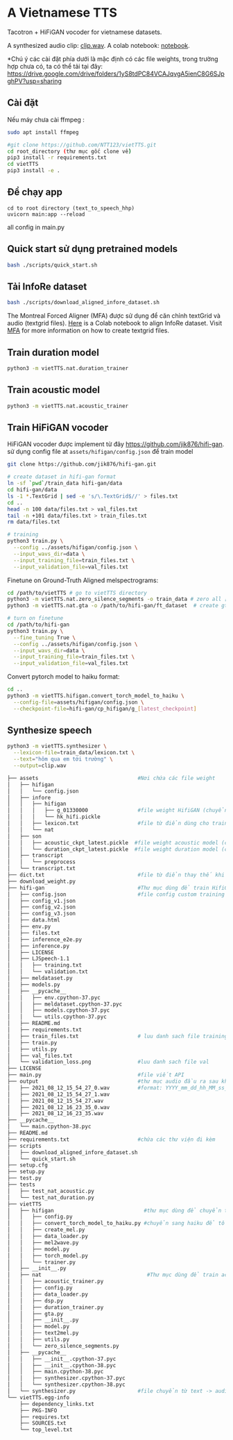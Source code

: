 A Vietnamese TTS
================

Tacotron + HiFiGAN vocoder for vietnamese datasets.

A synthesized audio clip: [clip.wav](assets/infore/clip.wav). A colab notebook: [notebook](https://colab.research.google.com/drive/1oczrWOQOr1Y_qLdgis1twSlNZlfPVXoY?usp=sharing).

*Chú ý các cài đặt phía dưới là mặc định có các file weights, trong trường hợp chưa có, ta có thể tải tại đây:
https://drive.google.com/drive/folders/1yS8tdPC84VCAJqvgA5ienC8G6SJpghPV?usp=sharing

Cài đặt
-------
Nếu máy chưa cài ffmpeg :
```sh
sudo apt install ffmpeg
```

```sh
#git clone https://github.com/NTT123/vietTTS.git
cd root_directory (thư mục gốc clone về)
pip3 install -r requirements.txt
cd vietTTS 
pip3 install -e .

```
Để chạy app
----------------------------------
```
cd to root directory (text_to_speech_hhp)
uvicorn main:app --reload
```
all config in main.py

Quick start sử dụng pretrained models
----------------------------------
```sh
bash ./scripts/quick_start.sh
```


Tải InfoRe dataset
-----------------------

```sh
bash ./scripts/download_aligned_infore_dataset.sh
```


The Montreal Forced Aligner (MFA) được sử dụng để căn chỉnh textGrid và audio (textgrid files). [Here](https://colab.research.google.com/gist/NTT123/c99b5a391af56e0cb8f7b190d3d7f0ee/infore-mfa-example.ipynb) is a Colab notebook to align InfoRe dataset. Visit [MFA](https://montreal-forced-aligner.readthedocs.io/en/latest/) for more information on how to create textgrid files.

Train duration model
--------------------

```sh
python3 -m vietTTS.nat.duration_trainer
```


Train acoustic model
--------------------
```sh
python3 -m vietTTS.nat.acoustic_trainer
```



Train HiFiGAN vocoder
-------------

HiFiGAN vocoder được implement từ đây https://github.com/jik876/hifi-gan. sử dụng config file at `assets/hifigan/config.json` để train model

```sh
git clone https://github.com/jik876/hifi-gan.git

# create dataset in hifi-gan format
ln -sf `pwd`/train_data hifi-gan/data
cd hifi-gan/data
ls -1 *.TextGrid | sed -e 's/\.TextGrid$//' > files.txt
cd ..
head -n 100 data/files.txt > val_files.txt
tail -n +101 data/files.txt > train_files.txt
rm data/files.txt

# training
python3 train.py \
  --config ../assets/hifigan/config.json \
  --input_wavs_dir=data \
  --input_training_file=train_files.txt \
  --input_validation_file=val_files.txt
```

Finetune on Ground-Truth Aligned melspectrograms:
```sh
cd /path/to/vietTTS # go to vietTTS directory
python3 -m vietTTS.nat.zero_silence_segments -o train_data # zero all [sil, sp, spn] segments
python3 -m vietTTS.nat.gta -o /path/to/hifi-gan/ft_dataset  # create gta melspectrograms at hifi-gan/ft_dataset directory

# turn on finetune
cd /path/to/hifi-gan
python3 train.py \
  --fine_tuning True \
  --config ../assets/hifigan/config.json \
  --input_wavs_dir=data \
  --input_training_file=train_files.txt \
  --input_validation_file=val_files.txt
```

Convert pytorch model to haiku format:
```sh
cd ..
python3 -m vietTTS.hifigan.convert_torch_model_to_haiku \
  --config-file=assets/hifigan/config.json \
  --checkpoint-file=hifi-gan/cp_hifigan/g_[latest_checkpoint]
```

Synthesize speech
-----------------

```sh
python3 -m vietTTS.synthesizer \
  --lexicon-file=train_data/lexicon.txt \
  --text="hôm qua em tới trường" \
  --output=clip.wav
```
```sh
├── assets                                #Nơi chứa các file weight 
│   ├── hifigan
│   │   └── config.json
│   ├── infore
│   │   ├── hifigan
│   │   │   ├── g_01330000                #file weight HifiGAN (chuyển từ mel spectrogram -> audio)
│   │   │   └── hk_hifi.pickle
│   │   ├── lexicon.txt                   #file từ điển dùng cho train model
│   │   └── nat
│   ├── son
│   │   ├── acoustic_ckpt_latest.pickle  #file weight acoustic model (chuyen tu text -> mel spectrogram)
│   │   └── duration_ckpt_latest.pickle  #file weight duration model (chỉnh tốc độ ngắt nghỉ như dữ liệu training)
│   ├── transcript
│   │   └── preprocess
│   └── transcript.txt
├── dict.txt                              #file từ điển thay thế khi không biểu diễn từ đó được ( VD: 1 -> một, 2-> hai,...)
├── download_weight.py
├── hifi-gan                              #Thư mục dùng để train HifiGAN (mel spectrogram -> audio)
│   ├── config.json                       #file config custom training 
│   ├── config_v1.json
│   ├── config_v2.json
│   ├── config_v3.json
│   ├── data.html
│   ├── env.py
│   ├── files.txt
│   ├── inference_e2e.py
│   ├── inference.py
│   ├── LICENSE
│   ├── LJSpeech-1.1
│   │   ├── training.txt
│   │   └── validation.txt
│   ├── meldataset.py
│   ├── models.py
│   ├── __pycache__
│   │   ├── env.cpython-37.pyc
│   │   ├── meldataset.cpython-37.pyc
│   │   ├── models.cpython-37.pyc
│   │   └── utils.cpython-37.pyc
│   ├── README.md
│   ├── requirements.txt
│   ├── train_files.txt                   # luu danh sach file training
│   ├── train.py
│   ├── utils.py
│   ├── val_files.txt
│   └── validation_loss.png               #luu danh sach file val
├── LICENSE
├── main.py                               #file viết API 
├── output                                #thư mục audio đầu ra sau khi truyền text vào (có thể custom)
│   ├── 2021_08_12_15_54_27_0.wav         #format: YYYY_mm_dd_hh_MM_ss_{part_x} (part_x trong trường hợp text đầu vào quá dài thì cắt nhỏ)
│   ├── 2021_08_12_15_54_27_1.wav
│   ├── 2021_08_12_15_54_27.wav
│   ├── 2021_08_12_16_23_35_0.wav
│   ├── 2021_08_12_16_23_35.wav
├── __pycache__
│   └── main.cpython-38.pyc
├── README.md
├── requirements.txt                      #chứa các thư viện đi kèm
├── scripts
│   ├── download_aligned_infore_dataset.sh
│   └── quick_start.sh
├── setup.cfg
├── setup.py
├── test.py
├── tests
│   ├── test_nat_acoustic.py
│   └── test_nat_duration.py
├── vietTTS                                  
│   ├── hifigan                             #thư mục dùng để chuyển từ mel -> audio khi inference 
│   │   ├── config.py
│   │   ├── convert_torch_model_to_haiku.py #chuyển sang haiku để tối ưu tốc độ convert từ mel-> audio
│   │   ├── create_mel.py
│   │   ├── data_loader.py
│   │   ├── mel2wave.py
│   │   ├── model.py
│   │   ├── torch_model.py
│   │   └── trainer.py
│   ├── __init__.py
│   ├── nat                                  #Thư mục dùng để train acoustic và duration model
│   │   ├── acoustic_trainer.py
│   │   ├── config.py
│   │   ├── data_loader.py
│   │   ├── dsp.py
│   │   ├── duration_trainer.py
│   │   ├── gta.py
│   │   ├── __init__.py
│   │   ├── model.py
│   │   ├── text2mel.py
│   │   ├── utils.py
│   │   └── zero_silence_segments.py
│   ├── __pycache__
│   │   ├── __init__.cpython-37.pyc
│   │   ├── __init__.cpython-38.pyc
│   │   ├── main.cpython-38.pyc
│   │   ├── synthesizer.cpython-37.pyc
│   │   └── synthesizer.cpython-38.pyc
│   └── synthesizer.py                    #file chuyển từ text -> audio ( file quan trọng nhất)
└── vietTTS.egg-info
    ├── dependency_links.txt
    ├── PKG-INFO
    ├── requires.txt
    ├── SOURCES.txt
    └── top_level.txt
```
